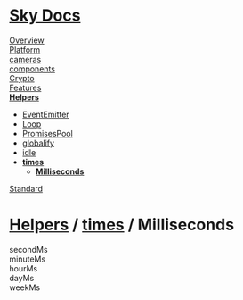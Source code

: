 <!--- This Milliseconds was auto-generated using "npx sky readme" --> 

# [Sky Docs](/README.md)

[Overview](..%2F..%2F..%2Fdocs%2Foverview%2FOverview.md)   
[Platform](..%2F..%2F..%2F%40platform%2FPlatform.md)   
[cameras](..%2F..%2F..%2Fcameras%2Fcameras.md)   
[components](..%2F..%2F..%2Fcomponents%2Fcomponents.md)   
[Crypto](..%2F..%2F..%2Fcrypto%2FCrypto.md)   
[Features](..%2F..%2F..%2Ffeatures%2FFeatures.md)   
**[Helpers](..%2F..%2F..%2Fhelpers%2FHelpers.md)**   
* [EventEmitter](..%2F..%2F..%2Fhelpers%2FEventEmitter%2FEventEmitter.md)
* [Loop](..%2F..%2F..%2Fhelpers%2FLoop%2FLoop.md)
* [PromisesPool](..%2F..%2F..%2Fhelpers%2FPromisesPool%2FPromisesPool.md)
* [globalify](..%2F..%2F..%2Fhelpers%2Fglobalify%2Fglobalify.md)
* [idle](..%2F..%2F..%2Fhelpers%2Fidle%2Fidle.md)
* **[times](..%2F..%2F..%2Fhelpers%2Ftimes%2Ftimes.md)**  
   * **[Milliseconds](..%2F..%2F..%2Fhelpers%2Ftimes%2Fmilliseconds%2FMilliseconds.md)**
  
[Standard](..%2F..%2F..%2Fstandard%2FStandard.md)   

# [Helpers](..%2F..%2F..%2Fhelpers%2FHelpers.md) / [times](..%2F..%2F..%2Fhelpers%2Ftimes%2Ftimes.md) / Milliseconds

secondMs  
minuteMs  
hourMs  
dayMs  
weekMs  